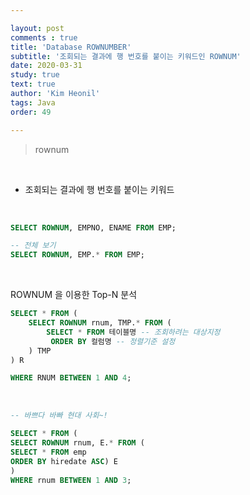 ```yaml
---

layout: post
comments : true
title: 'Database ROWNUMBER'
subtitle: '조회되는 결과에 행 번호를 붙이는 키워드인 ROWNUM'
date: 2020-03-31
study: true
text: true
author: 'Kim Heonil'
tags: Java
order: 49

---
```



> rownum

<br>

- 조회되는 결과에 행 번호를 붙이는 키워드

<br>

``` sql
SELECT ROWNUM, EMPNO, ENAME FROM EMP;

-- 전체 보기
SELECT ROWNUM, EMP.* FROM EMP;
```

<br>

ROWNUM 을 이용한 Top-N 분석

``` sql
SELECT * FROM (
	SELECT ROWNUM rnum, TMP.* FROM (
   		SELECT * FROM 테이블명 -- 조회하려는 대상지정
         ORDER BY 컬럼명 -- 정렬기준 설정
    ) TMP 
) R

WHERE RNUM BETWEEN 1 AND 4;
```

<br>

``` sql
-- 바쁘다 바빠 현대 사회~!

SELECT * FROM (
SELECT ROWNUM rnum, E.* FROM (
SELECT * FROM emp 
ORDER BY hiredate ASC) E
)
WHERE rnum BETWEEN 1 AND 3;

```


<br><br>